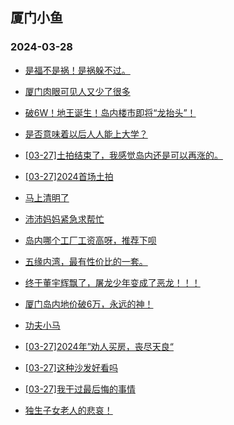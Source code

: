 ## 厦门小鱼 
### 2024-03-28

+ [是福不是祸！是祸躲不过。](http://bbs.xmfish.com/read-htm-tid-18166538.html)

+ [厦门肉眼可见人又少了很多](http://bbs.xmfish.com/read-htm-tid-18166551.html)

+ [破6W！地王诞生！岛内楼市即将“龙抬头”！](http://bbs.xmfish.com/read-htm-tid-18166720.html)

+ [是否意味着以后人人能上大学？](http://bbs.xmfish.com/read-htm-tid-18166566.html)

+ [[03-27]土拍结束了，我感觉岛内还是可以再涨的。](http://bbs.xmfish.com/read-htm-tid-18166781.html)

+ [[03-27]2024首场土拍](http://bbs.xmfish.com/read-htm-tid-18166699.html)

+ [马上清明了](http://bbs.xmfish.com/read-htm-tid-18166521.html)

+ [沛沛妈妈紧急求帮忙](http://bbs.xmfish.com/read-htm-tid-18166679.html)

+ [岛内哪个工厂工资高呀，推荐下呗](http://bbs.xmfish.com/read-htm-tid-18166539.html)

+ [五缘内湾，最有性价比的一套。](http://bbs.xmfish.com/read-htm-tid-18166776.html)

+ [终于董宇辉飘了，屠龙少年变成了恶龙！！！](http://bbs.xmfish.com/read-htm-tid-18166587.html)

+ [厦门岛内地价破6万，永远的神！](http://bbs.xmfish.com/read-htm-tid-18166796.html)

+ [功夫小马](http://bbs.xmfish.com/read-htm-tid-18166790.html)

+ [[03-27]2024年”劝人买房，丧尽天良“](http://bbs.xmfish.com/read-htm-tid-18166602.html)

+ [[03-27]这种沙发好看吗](http://bbs.xmfish.com/read-htm-tid-18166762.html)

+ [[03-27]我干过最后悔的事情](http://bbs.xmfish.com/read-htm-tid-18166865.html)

+ [独生子女老人的悲哀！](http://bbs.xmfish.com/read-htm-tid-18166769.html)

